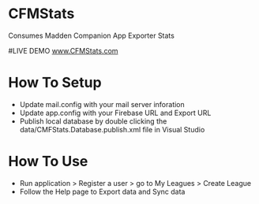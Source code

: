 # CFMStats
Consumes Madden Companion App Exporter Stats

#LIVE DEMO
www.CFMStats.com

# How To Setup
- Update mail.config with your mail server inforation
- Update app.config with your Firebase URL and Export URL
- Publish local database by double clicking the data/CMFStats.Database.publish.xml file in Visual Studio

# How To Use
- Run application > Register a user > go to My Leagues > Create League 
- Follow the Help page to Export data and Sync data 

